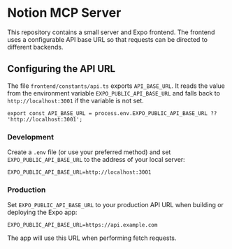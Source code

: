 # Notion MCP Server

This repository contains a small server and Expo frontend. The frontend uses a configurable API base URL so that requests can be directed to different backends.

## Configuring the API URL

The file `frontend/constants/api.ts` exports `API_BASE_URL`. It reads the value from the environment variable `EXPO_PUBLIC_API_BASE_URL` and falls back to `http://localhost:3001` if the variable is not set.

```
export const API_BASE_URL = process.env.EXPO_PUBLIC_API_BASE_URL ?? 'http://localhost:3001';
```

### Development

Create a `.env` file (or use your preferred method) and set `EXPO_PUBLIC_API_BASE_URL` to the address of your local server:

```
EXPO_PUBLIC_API_BASE_URL=http://localhost:3001
```

### Production

Set `EXPO_PUBLIC_API_BASE_URL` to your production API URL when building or deploying the Expo app:

```
EXPO_PUBLIC_API_BASE_URL=https://api.example.com
```

The app will use this URL when performing fetch requests.
